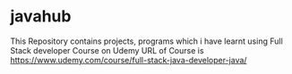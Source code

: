 # javahub
This Repository contains projects, programs which i have learnt using Full Stack developer Course on Udemy
URL of Course is https://www.udemy.com/course/full-stack-java-developer-java/
